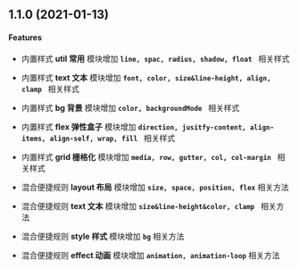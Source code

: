 
## 1.1.0 (2021-01-13)

 #### Features

- 内置样式 __util 常用__ 模块增加 __`line, spac, radius, shadow, float `__ 相关样式
- 内置样式 __text 文本__ 模块增加 __`font, color, size&line-height, align, clamp `__ 相关样式
- 内置样式 __bg 背景__ 模块增加 __`color, backgroundMode `__ 相关样式
- 内置样式 __flex 弹性盒子__ 模块增加 __`direction, jusitfy-content, align-items, align-self, wrap, fill `__ 相关样式
- 内置样式 __grid 栅格化__ 模块增加 __`media, row, gutter, col, col-margin `__ 相关样式

- 混合便捷规则 __layout 布局__ 模块增加 __`size, space, position, flex`__ 相关方法
- 混合便捷规则 __text 文本__ 模块增加 __`size&line-height&color, clamp `__ 相关方法
- 混合便捷规则 __style 样式__ 模块增加 __`bg`__ 相关方法
- 混合便捷规则 __effect 动画__ 模块增加 __`animation, animation-loop`__ 相关方法
